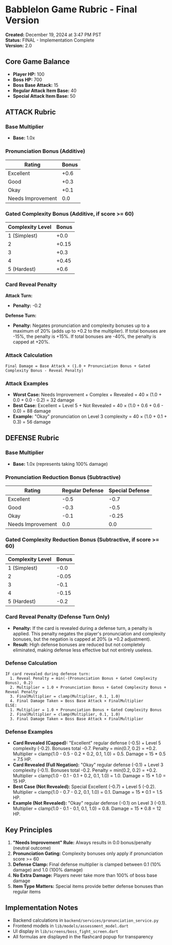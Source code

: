 # Babblelon Game Rubric - Final Version

**Created:** December 19, 2024 at 3:47 PM PST  
**Status:** FINAL - Implementation Complete  
**Version:** 2.0

## Core Game Balance

- **Player HP:** 100
- **Boss HP:** 700
- **Boss Base Attack:** 15
- **Regular Attack Item Base:** 40
- **Special Attack Item Base:** 50

## ATTACK Rubric

### Base Multiplier
- **Base:** 1.0x

### Pronunciation Bonus (Additive)
| Rating | Bonus |
|--------|-------|
| Excellent | +0.6 |
| Good | +0.3 |
| Okay | +0.1 |
| Needs Improvement | 0.0 |

### Gated Complexity Bonus (Additive, if score >= 60)
| Complexity Level | Bonus |
|------------------|-------|
| 1 (Simplest) | +0.0 |
| 2 | +0.15 |
| 3 | +0.3 |
| 4 | +0.45 |
| 5 (Hardest) | +0.6 |

### Card Reveal Penalty
**Attack Turn:**
- **Penalty:** -0.2

**Defense Turn:**
- **Penalty:** Negates pronunciation and complexity bonuses up to a maximum of 20% (adds up to +0.2 to the multiplier). If total bonuses are -15%, the penalty is +15%. If total bonuses are -40%, the penalty is capped at +20%.

### Attack Calculation
```
Final Damage = Base Attack × (1.0 + Pronunciation Bonus + Gated Complexity Bonus - Reveal Penalty)
```

### Attack Examples
- **Worst Case:** Needs Improvement + Complex + Revealed = 40 × (1.0 + 0.0 + 0.0 - 0.2) = 32 damage
- **Best Case:** Excellent + Level 5 + Not Revealed = 40 × (1.0 + 0.6 + 0.6 - 0.0) = 88 damage
- **Example:** "Okay" pronunciation on Level 3 complexity = 40 × (1.0 + 0.1 + 0.3) = 56 damage

## DEFENSE Rubric

### Base Multiplier
- **Base:** 1.0x (represents taking 100% damage)

### Pronunciation Reduction Bonus (Subtractive)
| Rating | Regular Defense | Special Defense |
|--------|----------------|-----------------|
| Excellent | -0.5 | -0.7 |
| Good | -0.3 | -0.5 |
| Okay | -0.1 | -0.25 |
| Needs Improvement | 0.0 | 0.0 |

### Gated Complexity Reduction Bonus (Subtractive, if score >= 60)
| Complexity Level | Bonus |
|------------------|-------|
| 1 (Simplest) | -0.0 |
| 2 | -0.05 |
| 3 | -0.1 |
| 4 | -0.15 |
| 5 (Hardest) | -0.2 |

### Card Reveal Penalty (Defense Turn Only)
- **Penalty:** If the card is revealed during a defense turn, a penalty is applied. This penalty negates the player's pronunciation and complexity bonuses, but the negation is capped at 20% (a +0.2 adjustment).
- **Result:** High defense bonuses are reduced but not completely eliminated, making defense less effective but not entirely useless.

### Defense Calculation
```
IF card revealed during defense turn:
  1. Reveal Penalty = min(-(Pronunciation Bonus + Gated Complexity Bonus), 0.2)
  2. Multiplier = 1.0 + Pronunciation Bonus + Gated Complexity Bonus + Reveal Penalty
  3. FinalMultiplier = clamp(Multiplier, 0.1, 1.0)
  4. Final Damage Taken = Boss Base Attack × FinalMultiplier
ELSE:
  1. Multiplier = 1.0 + Pronunciation Bonus + Gated Complexity Bonus
  2. FinalMultiplier = clamp(Multiplier, 0.1, 1.0)
  3. Final Damage Taken = Boss Base Attack × FinalMultiplier
```

### Defense Examples
- **Card Revealed (Capped):** "Excellent" regular defense (-0.5) + Level 5 complexity (-0.2). Bonuses total -0.7. Penalty = min(0.7, 0.2) = +0.2. Multiplier = clamp(1.0 - 0.5 - 0.2 + 0.2, 0.1, 1.0) = 0.5. Damage = 15 * 0.5 = 7.5 HP.
- **Card Revealed (Full Negation):** "Okay" regular defense (-0.1) + Level 3 complexity (-0.1). Bonuses total -0.2. Penalty = min(0.2, 0.2) = +0.2. Multiplier = clamp(1.0 - 0.1 - 0.1 + 0.2, 0.1, 1.0) = 1.0. Damage = 15 * 1.0 = 15 HP.
- **Best Case (Not Revealed):** Special Excellent (-0.7) + Level 5 (-0.2). Multiplier = clamp(1.0 - 0.7 - 0.2, 0.1, 1.0) = 0.1. Damage = 15 * 0.1 = 1.5 HP.
- **Example (Not Revealed):** "Okay" regular defense (-0.1) on Level 3 (-0.1). Multiplier = clamp(1.0 - 0.1 - 0.1, 0.1, 1.0) = 0.8. Damage = 15 * 0.8 = 12 HP.

## Key Principles

1. **"Needs Improvement" Rule:** Always results in 0.0 bonus/penalty (neutral outcome)
2. **Pronunciation Gating:** Complexity bonuses only apply if pronunciation score >= 60
3. **Defense Clamp:** Final defense multiplier is clamped between 0.1 (10% damage) and 1.0 (100% damage)
4. **No Extra Damage:** Players never take more than 100% of boss base damage
5. **Item Type Matters:** Special items provide better defense bonuses than regular items

## Implementation Notes

- Backend calculations in `backend/services/pronunciation_service.py`
- Frontend models in `lib/models/assessment_model.dart`
- UI display in `lib/screens/boss_fight_screen.dart`
- All formulas are displayed in the flashcard popup for transparency 